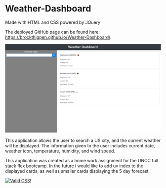 # Weather-Dashboard

Made with HTML and CSS powered by JQuery

The deployed GitHub page can be found here: https://brockthigpen.github.io/Weather-Dashboard/.

![image](https://raw.githubusercontent.com/BrockThigpen/Weather-Dashboard/master/assets/images/demo.png)

This application allows the user to search a US city, and the current weather will be displayed. The information given to the user includes current date, weather icon, temperature, humidity, and wind speed.

This application was created as a home work assignment for the UNCC full stack flex bootcamp. In the future i would like to add uv index to the displayed cards, as well as smaller cards displaying the 5 day forecast.

<p>
<a href="http://jigsaw.w3.org/css-validator/check/referer">
    <img style="border:0;width:88px;height:31px"
        src="http://jigsaw.w3.org/css-validator/images/vcss-blue"
        alt="Valid CSS!" />
    </a>
</p>
